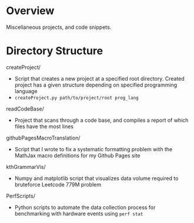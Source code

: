 # Overview
Miscellaneous projects, and code snippets.

# Directory Structure
createProject/
- Script that creates a new project at a specified root directory. Created project has a given structure depending on specified programming language
- `createProject.py path/to/project/root prog_lang`

readCodeBase/
- Project that scans through a code base, and compiles a report of which files have the most lines

githubPagesMacroTranslation/ 
- Script that I wrote to fix a systematic formatting problem with the MathJax macro definitions for my Github Pages site

kthGrammarVis/ 
- Numpy and matplotlib script that visualizes data volume required to bruteforce Leetcode 779M problem

PerfScripts/ 
- Python scripts to automate the data collection process for benchmarking with hardware events using `perf stat`
